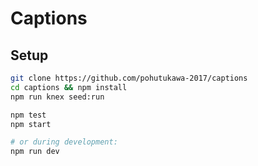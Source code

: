 # Captions

## Setup

```sh
git clone https://github.com/pohutukawa-2017/captions
cd captions && npm install
npm run knex seed:run

npm test
npm start

# or during development:
npm run dev
```

